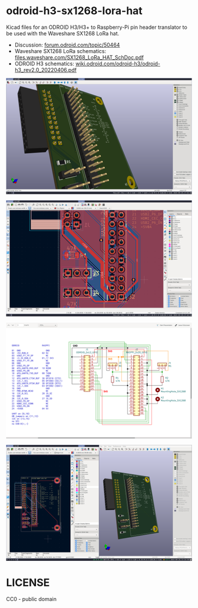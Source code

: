 # odroid-h3-sx1268-lora-hat

Kicad files for an ODROID H3/H3+ to Raspberry-Pi pin header translator to be used with the Waveshare SX1268 LoRa hat.

* Discussion: [forum.odroid.com/topic/50464](https://forum.odroid.com/viewtopic.php?f=171&t=50464&p=400427)
* Waveshare SX1268 LoRa schematics: [files.waveshare.com/SX1268_LoRa_HAT_SchDoc.pdf](https://files.waveshare.com/upload/a/af/SX1268_LoRa_HAT_SchDoc.pdf)
* ODROID H3 schematics: [wiki.odroid.com/odroid-h3/odroid-h3_rev2.0_20220406.pdf](https://wiki.odroid.com/_media/odroid-h3/odroid-h3_rev2.0_20220406.pdf)

![screenshot of kicad](2025-09-29-175246_1920x1200_scrot.png)

![screenshot of kicad](2025-09-29-174254_1920x1200_scrot.png)

![screenshot of kicad](2025-09-28-145326_1920x1200_scrot.png)

![screenshot of kicad](2025-09-28-132431_1920x1200_scrot.png)


# LICENSE

CC0 - public domain

